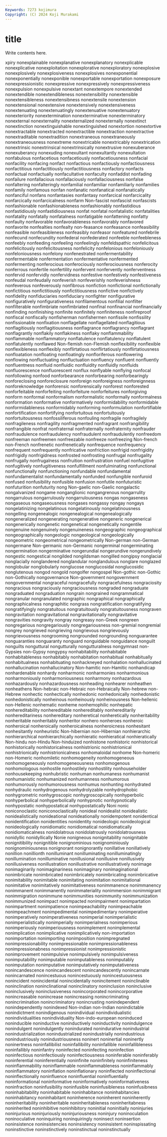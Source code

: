 ```yaml
---
Keywords: 7273 kojimura
Copyright: (C) 2024 Koji Murakami
---
```


# title

Write contents here.



xpiry nonexplainable nonexplanative
nonexplanatory nonexplicable nonexplicative nonexploitation nonexplorative nonexploratory nonexplosive nonexplosively nonexplosiveness nonexplosives
nonexponential nonexponentially nonexponible nonexportable nonexportation nonexposure nonexpressionistic nonexpressive nonexpressively nonexpressiveness
nonexpulsion nonexpulsive nonextant nonextempore nonextended nonextendible nonextendibleness nonextensibility nonextensible nonextensibleness
nonextensibness nonextensile nonextension nonextensional nonextensive nonextensively nonextensiveness nonextenuating nonextenuatingly nonextenuative
nonextenuatory nonexteriority nonextermination nonexterminative nonexterminatory nonexternal nonexternality nonexternalized nonexternally nonextinct
nonextinction nonextinguishable nonextinguished nonextortion nonextortive nonextractable nonextracted nonextractible nonextraction nonextractive
nonextraditable nonextradition nonextraneous nonextraneously nonextraneousness nonextreme nonextricable nonextricably nonextrication nonextrinsic
nonextrinsical nonextrinsically nonextrusive nonexuberance nonexuberancy nonexuding nonexultant nonexultantly nonexultation nonfabulous
nonfacetious nonfacetiously nonfacetiousness nonfacial nonfacility nonfacing nonfact nonfactious nonfactiously nonfactiousness
nonfactitious nonfactitiously nonfactitiousness nonfactory nonfacts nonfactual nonfactually nonfacultative nonfaculty nonfaddist
nonfading nonfailure nonfallacious nonfallaciously nonfallaciousness nonfalse nonfaltering nonfalteringly nonfamilial nonfamiliar
nonfamiliarly nonfamilies nonfamily nonfamous nonfan nonfanatic nonfanatical nonfanatically nonfanciful nonfans
nonfantasies nonfantasy nonfarcical nonfarcicality nonfarcically nonfarcicalness nonfarm Non-fascist nonfascist nonfascists
nonfashionable nonfashionableness nonfashionably nonfastidious nonfastidiously nonfastidiousness nonfat nonfatal nonfatalistic nonfatalities
nonfatality nonfatally nonfatalness nonfatigable nonfattening nonfatty nonfaulty nonfavorable nonfavorableness nonfavorably
nonfavored nonfavorite nonfealties nonfealty non-feasance nonfeasance nonfeasibility nonfeasible nonfeasibleness nonfeasibly
nonfeasor nonfeatured nonfebrile nonfecund nonfecundity nonfederal nonfederated nonfeeble nonfeebleness nonfeebly
nonfeeding nonfeeling nonfeelingly nonfeldspathic nonfelicitous nonfelicitously nonfelicitousness nonfelicity nonfelonious nonfeloniously
nonfeloniousness nonfelony nonfenestrated nonfermentability nonfermentable nonfermentation nonfermentative nonfermented nonfermenting nonferocious
nonferociously nonferociousness nonferocity nonferrous nonfertile nonfertility nonfervent nonfervently nonferventness nonfervid
nonfervidly nonfervidness nonfestive nonfestively nonfestiveness nonfeudal nonfeudally nonfeverish nonfeverishly nonfeverishness
nonfeverous nonfeverously nonfibrous nonfiction nonfictional nonfictionally nonfictitious nonfictitiously nonfictitiousness nonfictive
nonfictively nonfidelity nonfiduciaries nonfiduciary nonfighter nonfigurative nonfiguratively nonfigurativeness nonfilamentous nonfilial
nonfilter nonfilterable nonfimbriate nonfimbriated nonfinal nonfinancial nonfinancially nonfinding nonfinishing nonfinite
nonfinitely nonfiniteness nonfireproof nonfiscal nonfiscally nonfisherman nonfishermen nonfissile nonfissility nonfissionable
nonfixation nonflagellate nonflagellated nonflagitious nonflagitiously nonflagitiousness nonflagrance nonflagrancy nonflagrant nonflagrantly
nonflakily nonflakiness nonflaky nonflammability nonflammable nonflammatory nonflatulence nonflatulency nonflatulent nonflatulently
nonflawed Non-flemish non-Flemish nonflexibility nonflexible nonflexibleness nonflexibly nonflirtatious nonflirtatiously nonflirtatiousness
nonfloatation nonfloating nonfloatingly nonfloriferous nonflowering nonflowing nonfluctuating nonfluctuation nonfluency nonfluent
nonfluently nonfluentness nonfluid nonfluidic nonfluidity nonfluidly nonfluids nonfluorescence nonfluorescent nonflux
nonflyable nonflying nonfocal nonfollowing nonfood nonforbearance nonforbearing nonforbearingly nonforeclosing nonforeclosure
nonforeign nonforeigness nonforeignness nonforeknowledge nonforensic nonforensically nonforest nonforested nonforfeitable nonforfeiting
nonforfeiture nonforfeitures nonforgiving nonform nonformal nonformalism nonformalistic nonformally nonformalness nonformation
nonformative nonformatively nonformidability nonformidable nonformidableness nonformidably nonforming nonformulation nonfortifiable nonfortification
nonfortifying nonfortuitous nonfortuitously nonfortuitousness nonfossiliferous nonfouling nonfragile nonfragilely nonfragileness nonfragility
nonfragmented nonfragrant nonfrangibility nonfrangible nonfrat nonfraternal nonfraternally nonfraternity nonfrauder nonfraudulence
nonfraudulency nonfraudulent nonfraudulently nonfreedom nonfreeman nonfreemen nonfreezable nonfreeze nonfreezing Non-french
non-French nonfrenetic nonfrenetically nonfrequence nonfrequency nonfrequent nonfrequently nonfricative nonfriction nonfrigid
nonfrigidity nonfrigidly nonfrigidness nonfrosted nonfrosting nonfrugal nonfrugality nonfrugally nonfrugalness nonfruition
nonfrustration nonfuel nonfugitive nonfugitively nonfugitiveness nonfulfillment nonfulminating nonfunctional nonfunctionally nonfunctioning
nonfundable nonfundamental nonfundamentalist nonfundamentally nonfunded nonfungible nonfuroid nonfused nonfusibility nonfusible
nonfusion nonfutile nonfuturistic nonfuturition nonfuturity nong Non-gaelic non-Gaelic nongalactic nongalvanized
nongame nonganglionic nongangrenous nongarrulity nongarrulous nongarrulously nongarrulousness nongas nongaseness nongaseous
nongaseousness nongases nongassy nongay nongays nongelatinizing nongelatinous nongelatinously nongelatinousness nongelling
nongenealogic nongenealogical nongenealogically nongeneralized nongenerating nongenerative nongeneric nongenerical nongenerically nongenetic
nongenetical nongenetically nongentile nongenuine nongenuinely nongenuineness nongeographic nongeographical nongeographically nongeologic
nongeological nongeologically nongeometric nongeometrical nongeometrically Non-german non-German nongermane Non-germanic non-Germanic
nongerminal nongerminating nongermination nongerminative nongerundial nongerundive nongerundively nongestic nongestical nongilded
nongildsman nongilled nongipsy nonglacial nonglacially nonglandered nonglandular nonglandulous nonglare nonglazed
nonglobular nonglobularly nonglucose nonglucosidal nonglucosidic nonglutenous nongod nongold nongolfer nongospel
Non-gothic non-Gothic non-Gothically nongovernance Non-government nongovernment nongovernmental nongraceful nongracefully nongracefulness
nongraciosity nongracious nongraciously nongraciousness nongraded nongraduate nongraduated nongraduation nongrain nongrained
nongrammatical nongranular nongranulated nongraphic nongraphical nongraphically nongraphicalness nongraphitic nongrass nongratification
nongratifying nongratifyingly nongratuitous nongratuitously nongratuitousness nongraven nongravitation nongravitational nongravitationally nongravitative
nongravities nongravity nongray nongreasy non-Greek nongreen nongregarious nongregariously nongregariousness non-gremial
nongremial nongrey nongrieved nongrieving nongrievous nongrievously nongrievousness nongrooming nongrounded nongrounding
nonguarantee nonguaranties nonguaranty nonguard nonguidable nonguidance nonguilt nonguilts nonguttural nongutturally
nongutturalness nongymnast non-Gypsies non-Gypsy nongypsy nonhabitability nonhabitable nonhabitableness nonhabitably nonhabitation
nonhabitual nonhabitually nonhabitualness nonhabituating nonhackneyed nonhalation nonhallucinated nonhallucination nonhallucinatory Non-hamitic
non-Hamitic nonhandicap nonhardenable nonhardy nonharmonic nonharmonies nonharmonious nonharmoniously nonharmoniousness nonharmony
nonhazardous nonhazardously nonhazardousness nonheading nonhearer nonheathen nonheathens Non-hebraic non-Hebraic non-Hebraically
Non-hebrew non-Hebrew nonhectic nonhectically nonhedonic nonhedonically nonhedonistic nonhedonistically nonheinous nonheinously
nonheinousness Non-hellenic non-Hellenic nonhematic nonheme nonhemophilic nonhepatic nonhereditability nonhereditable nonhereditably
nonhereditarily nonhereditariness nonhereditary nonheretical nonheretically nonheritability nonheritable nonheritably nonheritor nonhero
nonheroes nonheroic nonheroical nonheroically nonheroicalness nonheroicness nonhesitant nonhesitantly nonheuristic Non-hibernian
non-Hibernian nonhierarchic nonhierarchical nonhierarchically nonhieratic nonhieratical nonhieratically Non-hindu non-Hindu Non-hinduized
nonhistone nonhistoric nonhistorical nonhistorically nonhistoricalness nonhistrionic nonhistrionical nonhistrionically nonhistrionicalness nonhomaloidal
nonhome Non-homeric non-Homeric nonhomiletic nonhomogeneity nonhomogeneous nonhomogeneously nonhomogeneousness nonhomogenous nonhomologous
nonhostile nonhostilely nonhostility nonhouseholder nonhousekeeping nonhubristic nonhuman nonhumaness nonhumanist nonhumanistic
nonhumanized nonhumanness nonhumorous nonhumorously nonhumorousness nonhumus nonhunting nonhydrated nonhydraulic nonhydrogenous
nonhydrolyzable nonhydrophobic nonhygrometric nonhygroscopic nonhygroscopically nonhyperbolic nonhyperbolical nonhyperbolically nonhypnotic nonhypnotically
nonhypostatic nonhypostatical nonhypostatically Noni nonic noniconoclastic noniconoclastically nonideal nonidealist nonidealistic
nonidealistically nonideational nonideationally nonidempotent nonidentical nonidentification nonidentities nonidentity nonideologic nonideological
nonideologically nonidiomatic nonidiomatical nonidiomatically nonidiomaticalness nonidolatrous nonidolatrously nonidolatrousness nonidyllic nonidyllically
Nonie nonigneous nonignitability nonignitable nonignitibility nonignitible nonignominious nonignominiously nonignominiousness nonignorant
nonignorantly nonillative nonillatively nonillion nonillionth nonilluminant nonilluminating nonilluminatingly nonillumination nonilluminative
nonillusional nonillusive nonillusively nonillusiveness nonillustration nonillustrative nonillustratively nonimage nonimaginarily nonimaginariness
nonimaginary nonimaginational nonimbricate nonimbricated nonimbricately nonimbricating nonimbricative nonimitability nonimitable nonimitating
nonimitation nonimitational nonimitative nonimitatively nonimitativeness nonimmanence nonimmanency nonimmanent nonimmanently nonimmateriality
nonimmersion nonimmigrant nonimmigration nonimmune nonimmunities nonimmunity nonimmunization nonimmunized nonimpact nonimpacted
nonimpairment nonimpartation nonimpartment nonimpatience nonimpeachability nonimpeachable nonimpeachment nonimpedimental nonimpedimentary nonimperative
nonimperatively nonimperativeness nonimperial nonimperialistic nonimperialistically nonimperially nonimperialness nonimperious nonimperiously nonimperiousness
nonimplement nonimplemental nonimplication nonimplicative nonimplicatively non-importation nonimportation nonimporting nonimposition nonimpregnated
nonimpressionability nonimpressionable nonimpressionableness nonimpressionabness nonimpressionist nonimpressionistic nonimprovement nonimpulsive nonimpulsively nonimpulsiveness
nonimputability nonimputable nonimputableness nonimputably nonimputation nonimputative nonimputatively nonimputativeness nonincandescence nonincandescent
nonincandescently nonincarnate nonincarnated nonincestuous nonincestuously nonincestuousness nonincident nonincidental nonincidentally nonincitement
noninclinable noninclination noninclinational noninclinatory noninclusion noninclusive noninclusively noninclusiveness nonincorporated nonincorporative
nonincreasable nonincrease nonincreasing nonincriminating nonincrimination nonincriminatory nonincrusting nonindependent nonindependently nonindexed
Non-indian non-Indian nonindictable nonindictment nonindigenous nonindividual nonindividualistic nonindividualities nonindividuality Non-indo-european
noninduced noninducible noninductive noninductively noninductivity nonindulgence nonindulgent nonindulgently nonindurated nonindurative
nonindustrial nonindustrialization nonindustrialized nonindustrially nonindustrious nonindustriously nonindustriousness noninert noninertial noninertly
noninertness noninfallibilist noninfallibility noninfallible noninfallibleness noninfallibly noninfantry noninfected noninfecting noninfection
noninfectious noninfectiously noninfectiousness noninferable noninferably noninferential noninferentially noninfinite noninfinitely noninfiniteness
noninflammability noninflammable noninflammableness noninflammably noninflammatory noninflation noninflationary noninflected noninflectional noninflectionally
noninfluence noninfluential noninfluentially noninformational noninformative noninformatively noninformativeness noninfraction noninfusibility noninfusible
noninfusibleness noninfusibness noninhabitability noninhabitable noninhabitance noninhabitancies noninhabitancy noninhabitant noninherence noninherent
noninherently noninheritability noninheritable noninheritableness noninheritabness noninherited noninhibitive noninhibitory noninitial noninitially
noninjuries noninjurious noninjuriously noninjuriousness noninjury noninoculation noninoculative noninquiring noninquiringly noninsect
noninsertion noninsistence noninsistencies noninsistency noninsistent noninspissating noninstinctive noninstinctively noninstinctual noninstinctually
